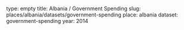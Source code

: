 type: empty
title: Albania / Government Spending
slug: places/albania/datasets/government-spending
place: albania
dataset: government-spending
year: 2014
